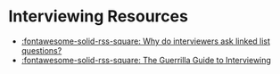 Interviewing Resources
===

- [:fontawesome-solid-rss-square: Why do interviewers ask linked list questions?](https://www.hillelwayne.com/post/linked-lists/)
- [:fontawesome-solid-rss-square: The Guerrilla Guide to Interviewing](https://www.joelonsoftware.com/2006/10/25/the-guerrilla-guide-to-interviewing-version-30/)
